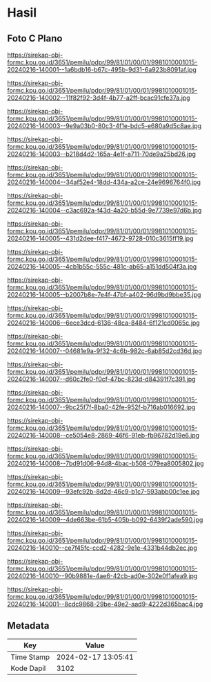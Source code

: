 # Hasil

## Foto C Plano

https://sirekap-obj-formc.kpu.go.id/3651/pemilu/pdpr/99/81/01/00/01/9981010001015-20240216-140001--1a6bdb16-b67c-495b-9d31-6a923b8091af.jpg

https://sirekap-obj-formc.kpu.go.id/3651/pemilu/pdpr/99/81/01/00/01/9981010001015-20240216-140002--11f82f92-3d4f-4b77-a2ff-bcac91cfe37a.jpg

https://sirekap-obj-formc.kpu.go.id/3651/pemilu/pdpr/99/81/01/00/01/9981010001015-20240216-140003--9e9a03b0-80c3-4f1e-bdc5-e680a9d5c8ae.jpg

https://sirekap-obj-formc.kpu.go.id/3651/pemilu/pdpr/99/81/01/00/01/9981010001015-20240216-140003--b218d4d2-165a-4e1f-a711-70de9a25bd26.jpg

https://sirekap-obj-formc.kpu.go.id/3651/pemilu/pdpr/99/81/01/00/01/9981010001015-20240216-140004--34af52e4-18dd-434a-a2ce-24e9696764f0.jpg

https://sirekap-obj-formc.kpu.go.id/3651/pemilu/pdpr/99/81/01/00/01/9981010001015-20240216-140004--c3ac692a-f43d-4a20-b55d-9e7739e97d6b.jpg

https://sirekap-obj-formc.kpu.go.id/3651/pemilu/pdpr/99/81/01/00/01/9981010001015-20240216-140005--431d2dee-f417-4672-9728-010c3615ff19.jpg

https://sirekap-obj-formc.kpu.go.id/3651/pemilu/pdpr/99/81/01/00/01/9981010001015-20240216-140005--4cb1b55c-555c-481c-ab65-a151dd504f3a.jpg

https://sirekap-obj-formc.kpu.go.id/3651/pemilu/pdpr/99/81/01/00/01/9981010001015-20240216-140005--b2007b8e-7e4f-47bf-a402-96d9bd9bbe35.jpg

https://sirekap-obj-formc.kpu.go.id/3651/pemilu/pdpr/99/81/01/00/01/9981010001015-20240216-140006--6ece3dcd-6136-48ca-8484-6f121cd0065c.jpg

https://sirekap-obj-formc.kpu.go.id/3651/pemilu/pdpr/99/81/01/00/01/9981010001015-20240216-140007--04681e9a-9f32-4c6b-982c-6ab85d2cd36d.jpg

https://sirekap-obj-formc.kpu.go.id/3651/pemilu/pdpr/99/81/01/00/01/9981010001015-20240216-140007--d60c2fe0-f0cf-47bc-823d-d84391f7c391.jpg

https://sirekap-obj-formc.kpu.go.id/3651/pemilu/pdpr/99/81/01/00/01/9981010001015-20240216-140007--9bc25f7f-8ba0-42fe-952f-b716ab016692.jpg

https://sirekap-obj-formc.kpu.go.id/3651/pemilu/pdpr/99/81/01/00/01/9981010001015-20240216-140008--ce5054e8-2869-46f6-91eb-fb96782d19e6.jpg

https://sirekap-obj-formc.kpu.go.id/3651/pemilu/pdpr/99/81/01/00/01/9981010001015-20240216-140008--7bd91d06-94d8-4bac-b508-079ea8005802.jpg

https://sirekap-obj-formc.kpu.go.id/3651/pemilu/pdpr/99/81/01/00/01/9981010001015-20240216-140009--93efc92b-8d2d-46c9-b1c7-593abb00c1ee.jpg

https://sirekap-obj-formc.kpu.go.id/3651/pemilu/pdpr/99/81/01/00/01/9981010001015-20240216-140009--4de663be-61b5-405b-b092-6439f2ade590.jpg

https://sirekap-obj-formc.kpu.go.id/3651/pemilu/pdpr/99/81/01/00/01/9981010001015-20240216-140010--ce7f45fc-ccd2-4282-9e1e-4331b44db2ec.jpg

https://sirekap-obj-formc.kpu.go.id/3651/pemilu/pdpr/99/81/01/00/01/9981010001015-20240216-140010--90b9881e-4ae6-42cb-ad0e-302e0f1afea9.jpg

https://sirekap-obj-formc.kpu.go.id/3651/pemilu/pdpr/99/81/01/00/01/9981010001015-20240216-140001--8cdc9868-29be-49e2-aad9-4222d365bac4.jpg


## Metadata

| Key        | Value               |
| ---------- | ------------------- |
| Time Stamp | 2024-02-17 13:05:41 |
| Kode Dapil | 3102                |




